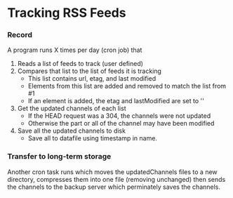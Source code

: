 # Tracking RSS Feeds

### Record
A program runs X times per day (cron job) that

1. Reads a list of feeds to track (user defined)
2. Compares that list to the list of feeds it is tracking
   - This list contains url, etag, and last modified
   - Elements from this list are added and removed to match the list from #1
   - If an element is added, the etag and lastModified are set to ''
3. Get the updated channels of each list
   - If the HEAD request was a 304, the channels were not updated
   - Otherwise the part or all of the channel may have been modified
4. Save all the updated channels to disk
   - Save all to datafile using timestamp in name.

### Transfer to long-term storage
Another cron task runs which moves the updatedChannels files to a new
directory, compresses them into one file (removing unchanged) then sends the
channels to the backup server which perminately saves the channels.
